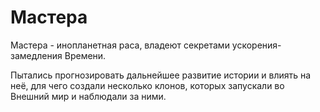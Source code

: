 # Мастера

Мастера - инопланетная раса, владеют секретами ускорения-замедления Времени.

Пытались прогнозировать дальнейшее развитие истории и влиять на неё, для чего создали несколько клонов, которых запускали во Внешний мир и наблюдали за ними.